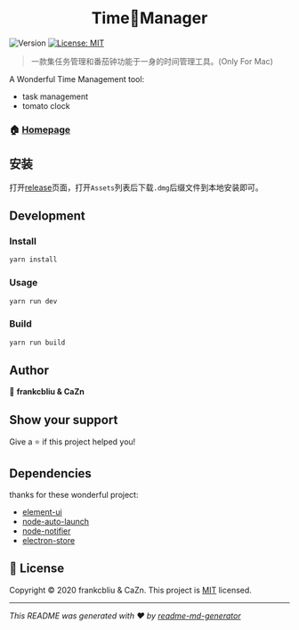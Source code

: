 <h1 align="center">  Time🍅Manager  </h1>
<p>
  <img alt="Version" src="https://img.shields.io/badge/version-0.0.2-blue.svg?cacheSeconds=2592000" />
  <a href="#" target="_blank">
    <img alt="License: MIT" src="https://img.shields.io/badge/License-MIT-yellow.svg" />
  </a>
</p>

> 一款集任务管理和番茄钟功能于一身的时间管理工具。(Only For Mac)


A Wonderful Time Management tool: 
- task management
- tomato clock

### 🏠 [Homepage](https://github.com/frankcbliu/TimeManger)

## 安装

打开[release](https://github.com/frankcbliu/TimeManger/releases)页面，打开`Assets`列表后下载`.dmg`后缀文件到本地安装即可。


## Development

### Install

```sh
yarn install
```

### Usage

```sh
yarn run dev
```

### Build
```sh
yarn run build
```

## Author

👤 **frankcbliu & CaZn**


## Show your support

Give a ⭐️ if this project helped you!


## Dependencies

thanks for these wonderful project: 
- [element-ui](https://element.eleme.cn)
- [node-auto-launch](https://github.com/Teamwork/node-auto-launch)
- [node-notifier](https://github.com/mikaelbr/node-notifier)
- [electron-store](https://github.com/sindresorhus/electron-store)

## 📝 License

Copyright © 2020 frankcbliu & CaZn.
This project is [MIT](https://github.com/kefranabg/readme-md-generator/blob/master/LICENSE) licensed.

***
_This README was generated with ❤️ by [readme-md-generator](https://github.com/kefranabg/readme-md-generator)_